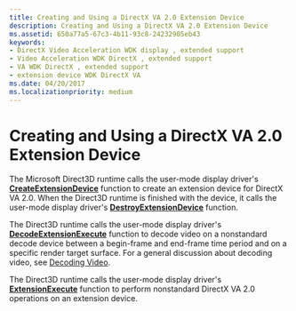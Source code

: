 ```yaml
---
title: Creating and Using a DirectX VA 2.0 Extension Device
description: Creating and Using a DirectX VA 2.0 Extension Device
ms.assetid: 650a77a5-67c3-4b11-93c8-24232905eb43
keywords:
- DirectX Video Acceleration WDK display , extended support
- Video Acceleration WDK DirectX , extended support
- VA WDK DirectX , extended support
- extension device WDK DirectX VA
ms.date: 04/20/2017
ms.localizationpriority: medium
---
```


# Creating and Using a DirectX VA 2.0 Extension Device


The Microsoft Direct3D runtime calls the user-mode display driver's [**CreateExtensionDevice**](https://docs.microsoft.com/windows-hardware/drivers/ddi/d3dumddi/nc-d3dumddi-pfnd3dddi_createextensiondevice) function to create an extension device for DirectX VA 2.0. When the Direct3D runtime is finished with the device, it calls the user-mode display driver's [**DestroyExtensionDevice**](https://docs.microsoft.com/windows-hardware/drivers/ddi/d3dumddi/nc-d3dumddi-pfnd3dddi_destroyextensiondevice) function.

The Direct3D runtime calls the user-mode display driver's [**DecodeExtensionExecute**](https://docs.microsoft.com/windows-hardware/drivers/ddi/d3dumddi/nc-d3dumddi-pfnd3dddi_decodeextensionexecute) function to decode video on a nonstandard decode device between a begin-frame and end-frame time period and on a specific render target surface. For a general discussion about decoding video, see [Decoding Video](decoding-video.md).

The Direct3D runtime calls the user-mode display driver's [**ExtensionExecute**](https://docs.microsoft.com/windows-hardware/drivers/ddi/d3dumddi/nc-d3dumddi-pfnd3dddi_extensionexecute) function to perform nonstandard DirectX VA 2.0 operations on an extension device.

 

 





